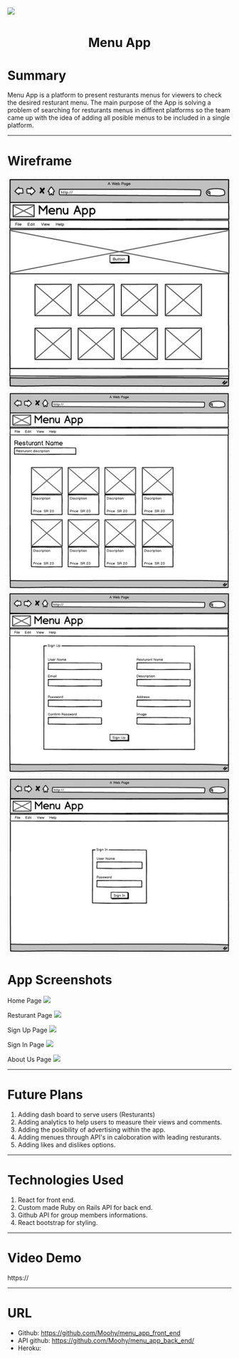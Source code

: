 # ![](https://ga-dash.s3.amazonaws.com/production/assets/logo-9f88ae6c9c3871690e33280fcf557f33.png)

<h1 align="center"> Menu App </h1>

# Summary
Menu App is a platform to present resturants menus for viewers to check the desired resturant menu. The main purpose of the App is solving a problem of searching for resturants menus in diffirent platforms so the team came up with the idea of adding all posible menus to be included in a single platform.

---

# Wireframe
![](/img/HomePage.png)
![](/img/ResturantPage.png)
![](/img/SignUpPage.png)
![](/img/SignInPage.png)

# App Screenshots

Home Page
![](/img/xxx.png)


Resturant Page
![](/img/xxx.png)


Sign Up Page
![](/img/xxx.png)


Sign In Page
![](/img/xxx.png)

About Us Page
![](/img/xxx.png)

---

# Future Plans
1. Adding dash board to serve users (Resturants) 
2. Adding analytics to help users to measure their views and comments. 
3. Adding the posibility of advertising within the app.
4. Adding menues through API's in caloboration with leading resturants.
5. Adding likes and dislikes options.

---

# Technologies Used
1. React for front end. 
2. Custom made Ruby on Rails API for back end.
3. Github API for group members informations. 
4. React bootstrap for styling.

---

# Video Demo
https://

---

# URL
 - Github: https://github.com/Moohy/menu_app_front_end
 - API github: https://github.com/Moohy/menu_app_back_end/
 - Heroku: 
